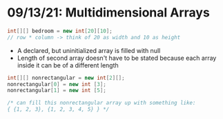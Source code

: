 # 09/13/21: Multidimensional Arrays 

```java
int[][] bedroom = new int[20][10];
// row * column -> think of 20 as width and 10 as height 
```

- A declared, but uninitialized array is filled with null
- Length of second array doesn't have to be stated because each array inside it can be of a different length

```java
int[][] nonrectangular = new int[2][];
nonrectangular[0] = new int [3];
nonrectangular[1] = new int [5];

/* can fill this nonrectangular array up with something like:
{ {1, 2, 3}, {1, 2, 3, 4, 5} } */
```